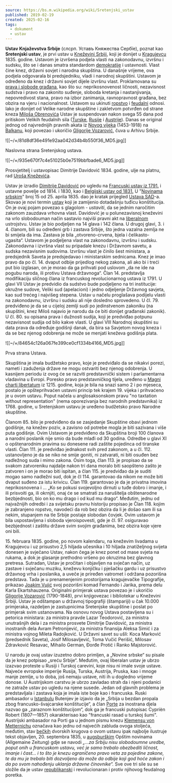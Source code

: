 ```yaml
---
source: https://bs.m.wikipedia.org/wiki/Sretenjski_ustav
published: 2019-02-19
created: 2025-02-16
tags:
  - dokument
  - ustav
---
```

**Ustav Knjaževstva Srbije** (слсрп. Уставъ Княжества Сербїе), poznat kao **Sretenjski ustav**, je prvi ustav u [Kneževini Srbiji](https://bs.m.wikipedia.org/w/index.php?title=Kne%C5%BEevina_Srbija&action=edit&redlink=1 "Kneževina Srbija (stranica ne postoji)"), koji je donijet u [Kragujevcu](https://bs.m.wikipedia.org/wiki/Kragujevac "Kragujevac") 1835. godine. Ustavom je izvršena podjela vlasti na zakonodavnu, izvršnu i sudsku, što se i danas smatra standardom [demokratije](https://bs.m.wikipedia.org/wiki/Demokratija "Demokratija") i ustavnosti. Vlast čine knez, državni sovjet i narodna skupština. U današnje vrijeme, ova podjela odgovarala bi predsjedniku, vladi i narodnoj skupštini. Ustavom je određeno da knez i državni sovjet dijele izvršnu vlast. Proklamovana su [prava i slobode građana](https://bs.m.wikipedia.org/wiki/Deklaracija_o_pravima_%C4%8Dovjeka_i_gra%C4%91anina "Deklaracija o pravima čovjeka i građanina"), kao što su: neprikosnovenost ličnosti, nezavisnost sudstva i pravo na zakonito suđenje, sloboda kretanja i nastanjivanja, nepovredivost stana, pravo na izbor zanimanja, ravnopravnost građana, bez obzira na vjeru i nacionalnost. Ustavom su ukinuti [ropstvo](https://bs.m.wikipedia.org/wiki/Ropstvo "Ropstvo") i [feudalni](https://bs.m.wikipedia.org/wiki/Feudalizam "Feudalizam") odnosi. Iako je donijet od Velike narodne skupštine i zakletvom potvrđen od strane kneza [Miloša Obrenovića](https://bs.m.wikipedia.org/wiki/Milo%C5%A1_Obrenovi%C4%87 "Miloš Obrenović") Ustav je suspendovan nakon svega 55 dana pod pritiskom Velikih feudalnih sila ([Turske](https://bs.m.wikipedia.org/wiki/Osmanlijsko_Carstvo "Osmanlijsko Carstvo"), [Rusije](https://bs.m.wikipedia.org/wiki/Rusko_Carstvo "Rusko Carstvo") i [Austrije](https://bs.m.wikipedia.org/w/index.php?title=Austrijsko_Carstvo&action=edit&redlink=1 "Austrijsko Carstvo (stranica ne postoji)")). Danas se original jednog od najvrednijih pravnih akata iz [Novog vijeka](https://bs.m.wikipedia.org/w/index.php?title=Novi_vijek&action=edit&redlink=1 "Novi vijek (stranica ne postoji)") (1453-1918) na [Balkanu](https://bs.m.wikipedia.org/wiki/Balkan "Balkan"), koji povezao i ukoričio [Gligorije Vozarović](https://bs.m.wikipedia.org/w/index.php?title=Gligorije_Vozarovi%C4%87&action=edit&redlink=1 "Gligorije Vozarović (stranica ne postoji)"), čuva u Arhivu Srbije.

![[~/×/81d8df36e491e92aa042d34b4b550f36_MD5.jpg]]

Naslovna strana Sretenjskog ustava.

![[~/×/935e670f7c4e51025b0e7519bbfbade6_MD5.jpg]]

Prosvjetitelj i ustavopisac Dimitrije Davidović 1834. godine, ulje na platnu, rad [Uroša Kneževića](https://bs.m.wikipedia.org/w/index.php?title=Uro%C5%A1_Kne%C5%BEevi%C4%87&action=edit&redlink=1 "Uroš Knežević (stranica ne postoji)").

Ustav je izradio [Dimitrije Davidović](https://bs.m.wikipedia.org/w/index.php?title=Dimitrije_Davidovi%C4%87&action=edit&redlink=1 "Dimitrije Davidović (stranica ne postoji)") po ugledu na [Francuski ustav iz 1791.](https://bs.m.wikipedia.org/w/index.php?title=Ustav_Francuske_iz_1791.&action=edit&redlink=1 "Ustav Francuske iz 1791. (stranica ne postoji)") i ustavne povelje od 1814. i 1830, kao i [Belgijski ustav od 1831.](https://bs.m.wikipedia.org/w/index.php?title=Belgijski_ustav_it_1831.&action=edit&redlink=1 "Belgijski ustav it 1831. (stranica ne postoji)") U "[Novinama srbskim](https://bs.m.wikipedia.org/wiki/Srpske_novine "Srpske novine")" broj 15 od 25. aprila 1835. dao je kratak prijegled [Ustava SAD](https://bs.m.wikipedia.org/wiki/Ustav_SAD "Ustav SAD")\-а. Skovao je novi termin [ustav](https://bs.m.wikipedia.org/wiki/Ustav "Ustav") koji je zamijenio dotadašnju tuđicu konštitucija. On je ovaj pojam povezao s glagolom - *ustaviti*, da se jednim naročitim zakonom zauzdava vrhovna vlast. Davidović je u polunezavisnoj kneževini na vrlo slobodouman način sastavio najviši pravni akt na [liberalnom](https://bs.m.wikipedia.org/wiki/Liberalizam "Liberalizam") ustrojstvu. Ustav je bio podjeljen na 14 glava i 142 člana. U drugoj glavi, 3. i 4. članom, bili su određeni grb i zastava Srbije, što jedna vazalna zemlja ne bi smijela da ima. Zastava je bila „otvoreno-crvena, bjela i čelikasto-ugasita“. Ustavom je podjeljena vlast na zakonodavnu, izvršnu i sudsku. Zakonodavna i izvršna vlast su pripadale knezu i Državnom savetu, a sudska nezavisnim sudovima. Izvršnu vlast je činilo šest ministara, a predsjednik Saveta je predsjedavao i ministarskim sednicama. Knez je imao pravo da po čl. 14. dvaput odbije prijedlog nekog zakona, ali ako bi i treći put bio izglasan, on je morao da ga prihvati pod uslovom „da ne ide na pogubu naroda, ili protivu Ustava državnoga“. Član 14. predstavlja modifikaciju sličnog člana iz francuskog revolucionarnog ustava iz 1791. U glavi VII Ustav je predvidio da sudstvo bude podjeljeno na tri institucije: okružne sudove, Veliki sud (apelacioni) i jedno odjeljenje Državnog savjeta, kao sud trećeg i najvišeg stepena. Ustav u načelu proglašava podijelu vlasti na zakonodavnu, izvršnu i sudsku ali nije dosledno sprovedeno. U čl. 79. predviđeno je da se u cijeloj zemlji sudi po jedinstvenom zakoniku (na skupštini, knez Miloš najavio je narodu da će biti donijet građanski zakonik). U čl. 80. su opisana prava i dužnosti sudija, koji je predviđao potpunu nezavisnost sudija od bilo kakve vlasti. U glavi VIII Narodnoj skupštini su data prava da određuje godišnji danak, da bira sa Savjetom novog kneza i da se bez njenog odobrenja ne može se menjati kneževa godišnja plata.

![[~/×/84654c126a067fe399ce0cf1334b4166_MD5.jpg]]

Prva strana Ustava.

Skupština je imala budžetsko pravo, koje je predviđalo da se nikakvi porezi, nameti i zaduženja države ne mogu ostvariti bez njenog odobrenja. U kasnijem periodu iz ovog će se razviti predstavnički sistem i parlamentarna vladavina u Evropi. Poresko pravo predstavničkog tijela, uređeno u [Magni charti libertatum](https://bs.m.wikipedia.org/wiki/Magna_Carta "Magna Carta") iz 1215. godine, koja je bila na snazi samo 2 i po mjeseca, postalo je opšteprihvaćen ustavni princip tek krajem 19. vijeka i prihvaćeno je u ovom ustavu. Poput načela u anglosaksonskom pravu "no taxtation without representation" (nema oporezivanja bez narodnih predstavnika) iz 1768. godine, u Sretenjskom ustavu je uređeno budžetsko pravo Narodne skupštine.

Članom 85. bilo je predviđeno da se zasjedanje Skupštine obavi jednom godišnje, na knežev poziv, a zavisno od potrebe mogla je biti sazivana i više puta godišnje. Ovim Ustavom je predviđeno da Skupština broji 100 članova a narodni poslanik nije smio da bude mlađi od 30 godina. Odredbe u glavi XI o opštenarodnim pravima su donesene radi zaštite pojedinca od tiranske vlasti. Član 111. je predviđao jednakost svih pred zakonom, a u čl. 112. ustanovljeno je da se niko ne smije goniti, ni zatvarati, ni biti osuđen bez nadležnog suda i mimo zakona. Osim toga, član 113. je propisao da se svakom zatvoreniku najdalje nakon tri dana moralo biti saopšteno zašto je zatvoren i on je morao biti ispitan, a član 115. je predviđao da je suditi mogao samo nadležni sud, dok je čl 114. garantovao da nikom ne može biti dvaput suđeno za istu krivicu. Član 119. garantovao je da je privatna imovina neprikosnovena i ... „Ko se pokusi svojevoljno dirnuti u tuđe dobro i imanje, i ili prisvoiti ga, ili okrnjiti, onaj će se smatrati za narušitelja obštenarodne bezbjednosti, bio on ko mu drago i od kud mu drago“. Međutim, jednu od najvažnijih odredbi i za svijetsku pravnu historiju propisao je Član 118. kojim je zabranjeno ropstvo, navodeći da rob bez obzira da li je došao sam ili sa nekim, stupanjem na tle Srbije postaje slobodan čovjek. Ovim ustavom je bila uspostavljena i sloboda vjeroispovesti, gde je čl. 97. osiguravao bezbjednost i zaštitu države svim svojim građanima, bez obzira koje vjere oni bili.

15\. februara 1835. godine, po novom kalendaru, na kneževim livadama u Kragujevcu i uz prisustvo 2,5 hiljada učesnika i 10 hiljada znatiželjnog svijeta donesen je svječano Ustav, nakon čega je knez ponet od mase svjeta na rukama, a dok je glasanje prethodno vršeno po okruzima bez glavnog pretresa. Sutradan, Ustav je pročitan i objavljen na svječan način, uz zastave i svječanu muziku, kneževu konjičku i pješačku gardu i uz prisustvo državnog vrha i poslanika, a uveče je priređen vatromet i održana pozorišna predstava. Tada je u prenamenjenim prostorijama kragujevačke Tipografije, prikazao [Joakim Vujić](https://bs.m.wikipedia.org/w/index.php?title=Joakim_Vuji%C4%87&action=edit&redlink=1 "Joakim Vujić (stranica ne postoji)") svoj pozorišni komad Fernando i Jarika, prema delu Karla Ekartshauzena. Originalni primjerak ustava povezao je i ukoričio [Gligorije Vozarović](https://bs.m.wikipedia.org/w/index.php?title=Gligorije_Vozarovi%C4%87&action=edit&redlink=1 "Gligorije Vozarović (stranica ne postoji)") (1790-1848), prvi knjigovezac i bibliotekar u Kneževini Srbiji. Ustav je odštampan u državnoj tipografiji (štampariji) u čak 10.000 primjeraka, razdeljen je zastupnicima Sretenjske skupštine i poslat po primjerak svim ustanovama. Na osnovu novog Ustava postavljena su i petorica ministara: za ministra pravde Lazar Teodorović, za ministra unutrašnjih dela i za ministra prosvete Dimitrije Davidović, za ministra inostranih dela Avram Petronijević, za ministra finansija Aleksa Simić i za ministra vojnog Mileta Radojković. U Državni savet su ušli: Koca Marković (predsednik Saveta), Josif Milosavljević, Toma Vučić Perišić, Milosav Zdravković Resavac, Mihailo German, Đorđe Protić i Ranko Majstorović.

U narodu je ovaj ustav izuzetno dobro primljen, a „Novine srbske“ su pisale da je knez potpisao „sreću Srbije“. Međutim, ovaj liberalan ustav je ubrzo izazvao proteste u Rusiji i Turskoj carevini, koje nisu ni imale svoje ustave. Najveće evropske imperije Rusija, Turska, Austrija, Pruska, kao i mnoge manje zemlje, u to doba, još nemaju ustave, niti ih u dogledno vrijeme donose. U Austrijskom carstvu je ubrzo zavladao strah da i njeni podanici ne zatraže ustav po ugledu na njene susede. Jedan od glavnih problema je predstavljala i zastava koja je imala iste boje kao i francuska. Ruski ambasador u [Istanbulu](https://bs.m.wikipedia.org/wiki/Istanbul "Istanbul") Butenjev je izjavio da je „Srbija u bezdan propala zbog francusko-švajcarske konštitucije“, a član [Porte](https://bs.m.wikipedia.org/w/index.php?title=Porta&action=edit&redlink=1 "Porta (stranica ne postoji)") za inostrana djela nazvao ga „zaraznom konštitucijom“, dok ga je francuski putopisac Cyprièn Robert (1807—1857) okarakterisao kao "francuski rasad u turskoj šumi". Austrijski ambasador na Porti ga u jednom pismu knezu [Klemensu von Metternichu](https://bs.m.wikipedia.org/w/index.php?title=Klemens_von_Metternich&action=edit&redlink=1 "Klemens von Metternich (stranica ne postoji)") označava kao jednu od najvećih zabluda ovoga stoljeća, međutim, stav [bečkih](https://bs.m.wikipedia.org/wiki/Be%C4%8D "Beč") dvorskih krugova o ovom ustavu ipak najbolje ilustruje tekst objavljen, 20. septembra 1835, u [augsburškim](https://bs.m.wikipedia.org/w/index.php?title=Augsburg&action=edit&redlink=1 "Augsburg (stranica ne postoji)") Opštim novinama (Allgemaine Zeitung) gdje se navodi *„...za Srbiju nisu slobodoumne uredbe, poput onih u francuskom ustavu, već je samo trebalo obezbediti ličnost, imanje i čast... i to što je knezu ograničeno pravo veta za pojedine zakone, te da mu je trebalo biti dozvoljeno da može da odbije koji god hoće zakon i da po svom nahođenju uklanja državne činovnike“.* Sve ove tri sile su se složile da je ustav [republikanski](https://bs.m.wikipedia.org/wiki/Republika "Republika") i revolucionaran i protiv njihovog feudalnog poretka.